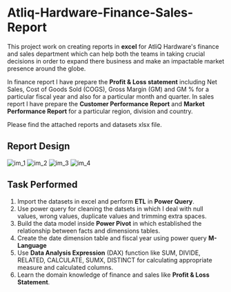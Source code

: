 # Atliq-Hardware-Finance-Sales-Report

This project work on creating reports in **excel** for AtliQ Hardware's finance and sales department which can help both the teams in taking crucial decisions in order to expand there business and make an impactable market presence around the globe.

In finance report I have prepare the **Profit & Loss statement** including Net Sales, Cost of Goods Sold (COGS), Gross Margin (GM) and GM % for a particular fiscal year
and also for a particular month and quarter. In sales report I have prepare the **Customer Performance Report** and **Market Performance Report** for a particular
region, division and country.

Please find the attached reports and datasets xlsx file.

## Report Design

![im_1](https://github.com/Shikher-Agrawal/Atliq-Hardware-Finance-Sales-Report/assets/109192342/d96fc2f9-fc46-4ba9-ac3b-4317c53fd645)
![im_2](https://github.com/Shikher-Agrawal/Atliq-Hardware-Finance-Sales-Report/assets/109192342/3f89c6ec-4b1c-44c8-ac91-83c59717e2fa)
![im_3](https://github.com/Shikher-Agrawal/Atliq-Hardware-Finance-Sales-Report/assets/109192342/5dc10924-1f6f-42a1-bcad-6a9f8c589b24)
![im_4](https://github.com/Shikher-Agrawal/Atliq-Hardware-Finance-Sales-Report/assets/109192342/3af4cfcb-ca44-456f-a269-44ba8325c8bf)

## Task Performed
1) Import the datasets in excel and perform **ETL** in **Power Query**.
2) Use power query for cleaning the datsets in which I deal with null values, wrong values, duplicate values and trimming extra spaces.
3) Build the data model inside **Power Pivot** in which established the relationship between facts and dimensions tables.
4) Create the date dimension table and fiscal year using power query **M-Language**
5) Use **Data Analysis Expression** (DAX) function like SUM, DIVIDE, RELATED, CALCULATE, SUMX, DISTINCT for calculating appropriate measure and calculated columns.
6) Learn the domain knowledge of finance and sales like **Profit & Loss Statement**.

